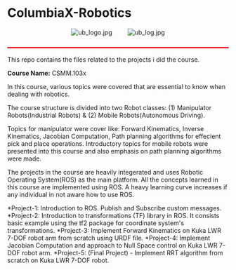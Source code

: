 # ColumbiaX-Robotics
<p align="center">
<img src="https://upload.wikimedia.org/wikipedia/commons/f/fb/EdX_Logo_R_Elm.png" alt="ub_logo.jpg" width="200" height="100">&nbsp;&nbsp;&nbsp;&nbsp;&nbsp;&nbsp;&nbsp;&nbsp;&nbsp;<img src="https://prod-discovery.edx-cdn.org/organization/logos/3d8fc08e-339f-467a-a6c0-2b956ca5d6a0-797c0c6ddbc6.png" alt="ub_log.jpg"> <br>
</p>
<img src="bar.jpg" alt="bar.jpg" width="1100" height="3"> <br>
<p>This repo contains the files related to the projects i did the course.</p>

**Course Name:** CSMM.103x 
<p> 
In this course, various topics were covered that are essential to know when dealing with robotics.</p>

<p> The course structure is divided into two Robot classes: (1) Manipulator Robots(Industrial Robots) & (2) Mobile Robots(Autonomous Driving).</p> 

Topics for manipulator were cover like: Forward Kinematics, Inverse Kinematics, Jacobian Computation, Path planning algorithms for effecient pick and place operations. Introductory topics for mobile robots were presented into this course and also emphasis on path planning algorithms were made. 

<p>
The projects in the course are heavily integerated and uses Robotic Operating System(ROS) as the main platform. All the concepts learned in this course are implemented using ROS. A heavy learning curve increases if any individual in not aware how to use ROS. 
</p>

*Project-1: Introduction to ROS. Publish and Subscribe custom messages. 
*Project-2: Introduction to transformations (TF) library in ROS. It consists basic example using the tf2 package for coordinate system's transformations.
*Project-3: Implement Forward Kinematics on Kuka LWR 7-DOF robot arm from scratch using URDF file. 
*Project-4: Implement Jacobian Computation and approach to Null Space control on Kuka LWR 7-DOF robot arm. 
*Project-5: (Final Project) - Implement RRT algorithm from scratch on Kuka LWR 7-DOF robot. 

